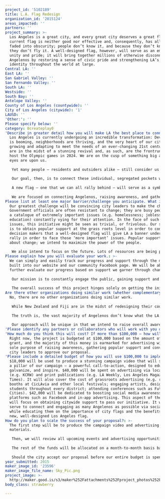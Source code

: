 ```yaml
---
project_id: '5102189'
title: L.A. Flag Redesign
organization_id: '2015124'
areas_impacted: ''
partners: ''
project_summary: >-
  Los Angeles is a great city, and every great city deserves a great flag. Our
  current flag is neither good nor effective and, consequently, has all but
  faded into obscurity; people don’t know it, and because they don’t know it,
  they don’t fly it. A well-designed flag, however, will serve as an emblem of
  unity and pride; it will bring together millions of otherwise disconnected
  Angelenos by restoring a sense of civic pride and strengthening LA’s ‘brand’
  identity throughout the world at large.
Central LA: ''
East LA: ''
San Gabriel Valley: ''
San Fernando Valley: ''
South LA: ''
Westside: ''
South Bay: ''
Antelope Valley: ''
County of Los Angeles (countywide): ''
City of Los Angeles (citywide): '1'
LAUSD: ''
'Other:': ''
Please specify below: ''
category: 0createplay0
'Describe in greater detail how you will make LA the best place to connect:': >-
  Los Angeles is currently undergoing an incredible transformation: Development
  is booming, neighborhoods are thriving, and the very heart of our city is
  growing and adapting to meet the needs of an ever-changing 21st century. We
  are in the midst of a stunning revival and, as such, are the frontrunner to
  host the Olympic games in 2024. We are on the cusp of something big and all
  eyes are upon us. 
   
   Yet many people – residents and outsiders alike – still consider us to be a fragmented, disconnected city with no heart. But while Los Angeles may not have one central destination, there are scores of individual neighborhoods and enclaves teeming with art, culture, history, and beauty, from Sylmar to San Pedro, Ventura Blvd. to Venice Beach. These urban gems might be separated by miles of broken road and crowded freeways, but they are all part of what makes Los Angeles a complex, unique, and truly unparalleled city. 
   
   Our goal, then, is to connect these individual, segregated pockets with a powerful, unifying flag – a simple and distinct emblem that bonds the east siders and the west siders, the rich and the poor, the old and the young; a symbol that belongs to every Angeleno, regardless of neighborhood, race, background, or socio-economic status.
   
   A new flag – one that we can all rally behind – will serve as a symbol for all of Los Angeles, promoting and representing the city itself, while uniting millions of Angelenos around the world. As we continue to lead the way through the 21st century, a new flag will help show the world that, despite our expansiveness and our often-frustrating idiosyncrasies, we are not a disjointed suburban metropolis, but rather an awesome, nuanced, and self-respecting city.
   
   We are focused on connecting Angelenos, raising awareness, and gathering broad support to convince city officials to approve our proposal. Once the initiative is passed, we plan to launch a citywide design competition in search of a new flag – a contest that will undoubtedly connect Angelenos, not only with each other, but with the city as a whole, investing them in the future of Los Angeles by empowering them to participate in the rebranding of their city.
Please list at least one major barrier/challenge you anticipate. What is your strategy for overcoming these obstacles?: >-
  Our greatest challenge will be convincing city leaders to make the change.
  Government officials are often resistant to change; they are busy people with
  a catalogue of extremely important issues (e.g. homelessness; joblessness;
  education) constantly vying for their attention. In the face of such important
  issues, this initiative might be seen as trivial, or frivolous. Our strategy
  is to obtain popular support at the grass roots level in order to convince
  decision makers that a well-designed flag will give LA a banner under which to
  rally in order to face those ‘more important’ issues. Popular support brings
  about change; we intend to maximize the power of the people.
   
   We also intend to focus on the future. Lots of resources are being poured into unifying and beautifying LA (e.g. the restoration of DTLA; the revival of the LA River; the Olympic bid). We will make clear that the best way to march towards this bright future is to do so as a single unified city, under a great new banner.
Please explain how you will evaluate your work.: >-
  We can simply and easily track our progress and support through the metrics
  built into our website and our community Facebook page. We will be able to
  further evaluate our progress based on support we garner through change.org. 
   
   Our mission is to constantly engage the public, gaining support and attempting to connect with everyone everywhere. Therefore, the effectiveness of this project will be evaluated partially by our ability to target as many neighborhoods, communities, organizations, festivals, etc. as possible. The wider the broadcast, the stronger the message. 
   
   The overall success of this project hinges solely on getting the initiative passed – until that happens we can’t officially call for design submissions or adopt a new flag. Therefore, we will constantly be evaluating our work in regards to how many people we’ve reached. Our work will not be done until the city approves our proposal and every single Angeleno is united under a great new flag.
Are there other organizations doing similar work (whether complementary or competitive)? What is unique about your proposed approach?: |-
  No, there are no other organizations doing similar work. 
   
   While New Zealand and Fiji are in the midst of redesigning their country flags, and other American cities, such as Milwaukee and San Francisco, are currently campaigning to redesign their city flags, no other organization in Los Angeles is championing this cause. 
   
   The truth is, the vast majority of Angelenos don’t know what the LA flag looks like – in fact, most don’t even realize that we have a city flag. But whether they realize it or not, people care about flags. Flags are important and people get passionate about them, for better or worse, as evident by the recent controversy with the confederate flag, or the boom of U.S. flag sales after 9/11, or even the unification Chicagoans feel over their ubiquitous city flag. 
   
   Our approach will be unique in that we intend to raise overall awareness about design and how effective it can be when incorporated properly into the framework of our city. Laying this foundation will enabling Angelenos to think about the future of LA as a more connected, well-designed, and cutting-edge city of tomorrow.
'Please identify any partners or collaborators who will work with you on this project. How much of the $100,000 grant award will each partner receive?': There are currently no other partners involved in this project.
'How much do you think this will cost? If more than $100,000 – how will you cover the additional costs?': >-
  Right now, the project is budgeted at $100,000 based on the amount of this
  grant, and the majority of this money is earmarked for advertising with the
  sole purpose of raising awareness, gathering popular support and convincing
  city leaders to approve our proposal.
'Please include a detailed budget of how you will use $100,000 to implement this project.': >-
  $18,000 will be used to produce a stunning campaign video that will serves as
  a pillar of our campaign – a powerful call-to-action, designed to educate,
  galvanize, and inspire. $40,000 will be spent on advertising via local radio
  (e.g. KCRW) and print publications (e.g. LA Weekly, Los Angeles Magazine, LA
  Times). It will also cover the cost of grassroots advertising (e.g. renting
  booths at CicLAvia and other local festivals; engaging artists, designers, and
  students throughout every district; attending conferences such as Future of
  Cities). $42,000 will be dedicated to boosting social media awareness through
  platforms such as Facebook and in-app advertising. This aspect of the campaign
  will focus on obtaining citywide support to pass our initiative. It will also
  serve to connect and engaging as many Angelenos as possible via social media,
  while educating them on the importance of city flags and the benefits of a
  new, well-designed Los Angeles flag.
How do you plan to scale the success of your proposal?: >-
  The first step will be to produce the campaign video and advertising
  materials.
   
   Then, we will review all upcoming events and advertising opportunities in Los Angeles throughout the next 6 to 8 months and budget for those.
   
   The rest of the funds will be allocated on a month-to-month basis based on the conversion rates we get through the various advertising outlets. We’ll start small in advertising pockets, and determine which markets and platforms are most successful and scale our budget accordingly. 
   
   Should the city accept our proposal before our entire budget is spent, the remainder of the funds will go towards increasing enthusiasm and support for the new, redesigned LA flag!
year_submitted: 2015
maker_image_id: '23596'
maker_image_file_name: Sky_Pic.png
project_image: >-
  http://maker.good.is/s3/maker%252Fattachments%252Fproject_photos%252Fimages%252F23596%252Fdisplay%252FSky_Pic.png=c570x385
body_class: strawberry

---
```

